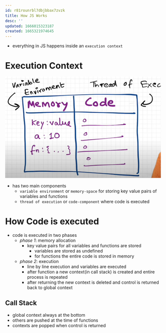 ```yaml
---
id: r81rounrbl7dbjbbax7zvzk
title: How JS Works
desc: ''
updated: 1666015323187
created: 1665321974645
---
```


- everything in JS happens inside an `execution context`

# Execution Context

![](/assets/images/2022-10-09-18-59-44.png)

- has two main components
  - `variable environment` or `memory-space` for storing key value pairs of variables and functions
  - `thread of execution` or `code-component` where code is executed

# How Code is executed

- code is executed in two phases
  - *phase 1*: memory allocation
    - key value pairs for all variables and functions are stored
      - variables are stored as undefined
      - for functions the entire code is stored in memory
  - *phase 2*: execution
    - line by line execution and variables are executed
    - after function a new context(in call stack) is created and entire process is repeated
    - after returning the new context is deleted and control is returned back to global context

## Call Stack

- global context always at the bottom
- others are pushed at the time of functions
- contexts are popped when control is returned
